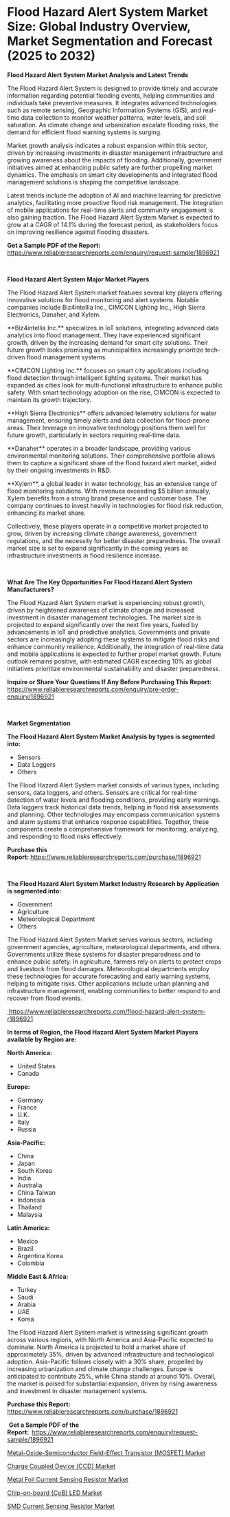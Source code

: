 <p><h1>Flood Hazard Alert System Market Size: Global Industry Overview, Market Segmentation and Forecast (2025 to 2032)</h1></p><p><strong>Flood Hazard Alert System Market Analysis and Latest Trends</strong></p>
<p><p>The Flood Hazard Alert System is designed to provide timely and accurate information regarding potential flooding events, helping communities and individuals take preventive measures. It integrates advanced technologies such as remote sensing, Geographic Information Systems (GIS), and real-time data collection to monitor weather patterns, water levels, and soil saturation. As climate change and urbanization escalate flooding risks, the demand for efficient flood warning systems is surging.</p><p>Market growth analysis indicates a robust expansion within this sector, driven by increasing investments in disaster management infrastructure and growing awareness about the impacts of flooding. Additionally, government initiatives aimed at enhancing public safety are further propelling market dynamics. The emphasis on smart city developments and integrated flood management solutions is shaping the competitive landscape.</p><p>Latest trends include the adoption of AI and machine learning for predictive analytics, facilitating more proactive flood risk management. The integration of mobile applications for real-time alerts and community engagement is also gaining traction. The Flood Hazard Alert System Market is expected to grow at a CAGR of 14.1% during the forecast period, as stakeholders focus on improving resilience against flooding disasters.</p></p>
<p><strong>Get a Sample PDF of the Report:&nbsp;</strong> <a href="https://www.reliableresearchreports.com/enquiry/request-sample/1896921?utm_campaign=41&utm_medium=2&utm_source=Github&utm_content=ia&utm_term=07042025&utm_id=flood-hazard-alert-system">https://www.reliableresearchreports.com/enquiry/request-sample/1896921</a></p>
<p>&nbsp;</p>
<p><strong>Flood Hazard Alert System Major Market Players</strong></p>
<p><p>The Flood Hazard Alert System market features several key players offering innovative solutions for flood monitoring and alert systems. Notable companies include Biz4intellia Inc., CIMCON Lighting Inc., High Sierra Electronics, Danaher, and Xylem.</p><p>**Biz4intellia Inc.** specializes in IoT solutions, integrating advanced data analytics into flood management. They have experienced significant growth, driven by the increasing demand for smart city solutions. Their future growth looks promising as municipalities increasingly prioritize tech-driven flood management systems.</p><p>**CIMCON Lighting Inc.** focuses on smart city applications including flood detection through intelligent lighting systems. Their market has expanded as cities look for multi-functional infrastructure to enhance public safety. With smart technology adoption on the rise, CIMCON is expected to maintain its growth trajectory.</p><p>**High Sierra Electronics** offers advanced telemetry solutions for water management, ensuring timely alerts and data collection for flood-prone areas. Their leverage on innovative technology positions them well for future growth, particularly in sectors requiring real-time data.</p><p>**Danaher** operates in a broader landscape, providing various environmental monitoring solutions. Their comprehensive portfolio allows them to capture a significant share of the flood hazard alert market, aided by their ongoing investments in R&D.</p><p>**Xylem**, a global leader in water technology, has an extensive range of flood monitoring solutions. With revenues exceeding $5 billion annually, Xylem benefits from a strong brand presence and customer base. The company continues to invest heavily in technologies for flood risk reduction, enhancing its market share.</p><p>Collectively, these players operate in a competitive market projected to grow, driven by increasing climate change awareness, government regulations, and the necessity for better disaster preparedness. The overall market size is set to expand significantly in the coming years as infrastructure investments in flood resilience increase.</p></p>
<p>&nbsp;</p>
<p><strong>What Are The Key Opportunities For Flood Hazard Alert System Manufacturers?</strong></p>
<p><p>The Flood Hazard Alert System market is experiencing robust growth, driven by heightened awareness of climate change and increased investment in disaster management technologies. The market size is projected to expand significantly over the next five years, fueled by advancements in IoT and predictive analytics. Governments and private sectors are increasingly adopting these systems to mitigate flood risks and enhance community resilience. Additionally, the integration of real-time data and mobile applications is expected to further propel market growth. Future outlook remains positive, with estimated CAGR exceeding 10% as global initiatives prioritize environmental sustainability and disaster preparedness.</p></p>
<p><strong>Inquire or Share Your Questions If Any Before Purchasing This Report:</strong> <a href="https://www.reliableresearchreports.com/enquiry/pre-order-enquiry/1896921?utm_campaign=41&utm_medium=2&utm_source=Github&utm_content=ia&utm_term=07042025&utm_id=flood-hazard-alert-system">https://www.reliableresearchreports.com/enquiry/pre-order-enquiry/1896921</a></p>
<p>&nbsp;</p>
<p><strong>Market Segmentation</strong></p>
<p><strong>The Flood Hazard Alert System Market Analysis by types is segmented into:</strong></p>
<p><ul><li>Sensors</li><li>Data Loggers</li><li>Others</li></ul></p>
<p><p>The Flood Hazard Alert System market consists of various types, including sensors, data loggers, and others. Sensors are critical for real-time detection of water levels and flooding conditions, providing early warnings. Data loggers track historical data trends, helping in flood risk assessments and planning. Other technologies may encompass communication systems and alarm systems that enhance response capabilities. Together, these components create a comprehensive framework for monitoring, analyzing, and responding to flood risks effectively.</p></p>
<p><strong>Purchase this Report:&nbsp;</strong><a href="https://www.reliableresearchreports.com/purchase/1896921?utm_campaign=41&utm_medium=2&utm_source=Github&utm_content=ia&utm_term=07042025&utm_id=flood-hazard-alert-system">https://www.reliableresearchreports.com/purchase/1896921</a></p>
<p>&nbsp;</p>
<p><strong>The Flood Hazard Alert System Market Industry Research by Application is segmented into:</strong></p>
<p><ul><li>Government</li><li>Agriculture</li><li>Meteorological Department</li><li>Others</li></ul></p>
<p><p>The Flood Hazard Alert System Market serves various sectors, including government agencies, agriculture, meteorological departments, and others. Governments utilize these systems for disaster preparedness and to enhance public safety. In agriculture, farmers rely on alerts to protect crops and livestock from flood damages. Meteorological departments employ these technologies for accurate forecasting and early warning systems, helping to mitigate risks. Other applications include urban planning and infrastructure management, enabling communities to better respond to and recover from flood events.</p></p>
<p><a href="https://www.reliableresearchreports.com/flood-hazard-alert-system-r1896921?utm_campaign=41&utm_medium=2&utm_source=Github&utm_content=ia&utm_term=07042025&utm_id=flood-hazard-alert-system">&nbsp;https://www.reliableresearchreports.com/flood-hazard-alert-system-r1896921</a></p>
<p><strong>In terms of Region, the Flood Hazard Alert System Market Players available by Region are:</strong></p>
<p>
    <p> <strong> North America: </strong>
        <ul>
            <li>United States</li>
            <li>Canada</li>
        </ul>
        </p> 
    <p> <strong> Europe: </strong>
        <ul>
            <li>Germany</li>
            <li>France</li>
            <li>U.K.</li>
            <li>Italy</li>
            <li>Russia</li>
        </ul>
        </p> 
    <p> <strong> Asia-Pacific: </strong>
        <ul>
            <li>China</li>
            <li>Japan</li>
            <li>South Korea</li>
            <li>India</li>
            <li>Australia</li>
            <li>China Taiwan</li>
            <li>Indonesia</li>
            <li>Thailand</li>
            <li>Malaysia</li>
        </ul>
        </p> 
    <p> <strong> Latin America: </strong>
        <ul>
            <li>Mexico</li>
            <li>Brazil</li>
            <li>Argentina Korea</li>
            <li>Colombia</li>
        </ul>
        </p> 
    <p> <strong> Middle East & Africa: </strong>
        <ul>
            <li>Turkey</li>
            <li>Saudi</li>
            <li>Arabia</li>
            <li>UAE</li>
            <li>Korea</li>
        </ul>
    </p>
    </p>
<p><p>The Flood Hazard Alert System market is witnessing significant growth across various regions, with North America and Asia-Pacific expected to dominate. North America is projected to hold a market share of approximately 35%, driven by advanced infrastructure and technological adoption. Asia-Pacific follows closely with a 30% share, propelled by increasing urbanization and climate change challenges. Europe is anticipated to contribute 25%, while China stands at around 10%. Overall, the market is poised for substantial expansion, driven by rising awareness and investment in disaster management systems.</p></p>
<p><strong>Purchase this Report: </strong><a href="https://www.reliableresearchreports.com/purchase/1896921?utm_campaign=41&utm_medium=2&utm_source=Github&utm_content=ia&utm_term=07042025&utm_id=flood-hazard-alert-system">https://www.reliableresearchreports.com/purchase/1896921</a></p>
<p>&nbsp;<strong>Get a Sample PDF of the Report:&nbsp;&nbsp;</strong><a href="https://www.reliableresearchreports.com/enquiry/request-sample/1896921?utm_campaign=41&utm_medium=2&utm_source=Github&utm_content=ia&utm_term=07042025&utm_id=flood-hazard-alert-system">https://www.reliableresearchreports.com/enquiry/request-sample/1896921</a></p>
<p><strong></strong></p>
<p><p><a href="https://github.com/beyeagamizjp/Market-Research-Report-List-1/blob/main/metal-oxide-semiconductor-field-effect-transistor-mosfet-market.md?utm_campaign=41&utm_medium=2&utm_source=Github&utm_content=ia&utm_term=07042025&utm_id=flood-hazard-alert-system">Metal-Oxide-Semiconductor Field-Effect Transistor  (MOSFET) Market</a></p><p><a href="https://github.com/baatetoshda/Market-Research-Report-List-1/blob/main/charge-coupled-device-ccd-market.md?utm_campaign=41&utm_medium=2&utm_source=Github&utm_content=ia&utm_term=07042025&utm_id=flood-hazard-alert-system">Charge Coupled Device (CCD) Market</a></p><p><a href="https://github.com/siwerhommer97/Market-Research-Report-List-1/blob/main/metal-foil-current-sensing-resistor-market.md?utm_campaign=41&utm_medium=2&utm_source=Github&utm_content=ia&utm_term=07042025&utm_id=flood-hazard-alert-system">Metal Foil Current Sensing Resistor Market</a></p><p><a href="https://github.com/kukolkasimo5/Market-Research-Report-List-1/blob/main/chip-on-board-cob-led-market.md?utm_campaign=41&utm_medium=2&utm_source=Github&utm_content=ia&utm_term=07042025&utm_id=flood-hazard-alert-system">Chip-on-board  (CoB) LED Market</a></p><p><a href="https://github.com/naingbiner7i/Market-Research-Report-List-1/blob/main/smd-current-sensing-resistor-market.md?utm_campaign=41&utm_medium=2&utm_source=Github&utm_content=ia&utm_term=07042025&utm_id=flood-hazard-alert-system">SMD Current Sensing Resistor Market</a></p></p>